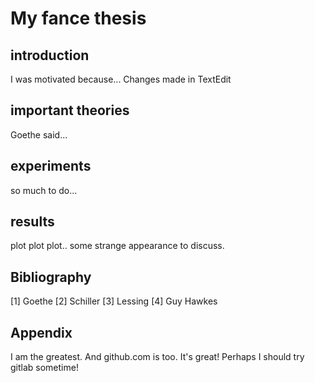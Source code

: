 # My fance thesis

## introduction
I was motivated because...
Changes made in TextEdit


## important theories
Goethe said...

## experiments
so much to do...


## results
plot plot plot..
some strange appearance to discuss.

## Bibliography
[1] Goethe
[2] Schiller
[3] Lessing
[4] Guy Hawkes

## Appendix
I am the greatest.
And github.com is too. It's great! Perhaps I should try gitlab sometime!
